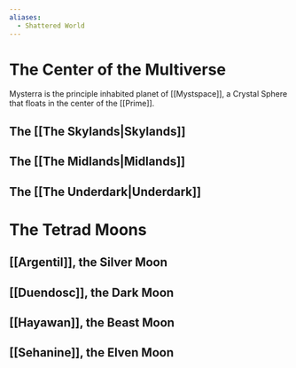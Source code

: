 ```yaml
---
aliases:
  - Shattered World
---
```

# The Center of the Multiverse
Mysterra is the principle inhabited planet of [[Mystspace]], a Crystal Sphere that floats in the center of the [[Prime]].
## The [[The Skylands|Skylands]]
## The [[The Midlands|Midlands]]
## The [[The Underdark|Underdark]]
# The Tetrad Moons
## [[Argentil]], the Silver Moon
## [[Duendosc]], the Dark Moon
## [[Hayawan]], the Beast Moon
## [[Sehanine]], the Elven Moon